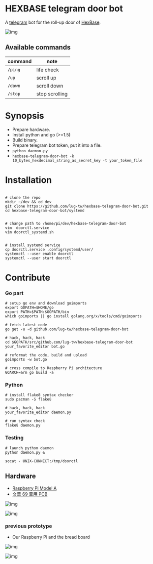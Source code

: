 # HEXBASE telegram door bot

A [telegram](https://telegram.org/) bot for the roll-up door of [HexBase](https://github.com/lug-tw/HexBase).

![img](https://i.imgur.com/WfKYxtT.jpg)

## Available commands

|command|  note         |
|-------|---------------|
|`/ping`|life check     |
|`/up`  |scroll up      |
|`/down`|scroll down    |
|`/stop`|stop scrolling |

# Synopsis

- Prepare hardware.
- Install python and go (>=1.5)
- Build binary.
- Prepare telegram bot token, put it into a file.
- `python daemon.py`
- `hexbase-telegram-door-bot -k 10_bytes_hexdecimal_string_as_secret_key -t your_token_file`

# Installation
```shell

# clone the repo
mkdir ~/dev && cd dev
git clone https://github.com/lug-tw/hexbase-telegram-door-bot.git
cd hexbase-telegram-door-bot/systemd


# change path to /home/pi/dev/hexbase-telegram-door-bot
vim  doorctl.service
vim doorctl_systemd.sh


# install systemd service
cp doorctl.service .config/systemd/user/
systemctl --user enable doorctl
systemctl --user start doorctl
```

# Contribute

### Go part

```shell
# setup go env and download goimports
export GOPATH=$HOME/go
export PATH=$PATH:$GOPATH/bin
which goimports || go install golang.org/x/tools/cmd/goimports

# fetch latest code
go get -u -d github.com/lug-tw/hexbase-telegram-door-bot

# hack, hack, hack
cd $GOPATH/src/github.com/lug-tw/hexbase-telegram-door-bot
your_favorite_editor bot.go

# reformat the code, build and upload
goimports -w bot.go

# cross compile to Raspberry Pi architecture
GOARCH=arm go build -a
```

### Python

```shell
# install flake8 syntax checker
sudo pacman -S flake8

# hack, hack, hack
your_favorite_editor daemon.py

# run syntax check
flake8 daemon.py
```

### Testing

```shell
# launch python daemon
python daemon.py &

socat - UNIX-CONNECT:/tmp/doorctl
```



## Hardware

- [Raspberry Pi Model A](https://www.raspberrypi.org/products/model-a/)
- [文華 69 萬用 PCB](http://www.pcstore.com.tw/scshop/M09101350.htm)

![img](https://i.imgur.com/7fgdw6Q.jpg)

![img](https://i.imgur.com/nbPgar1.jpg)

### previous prototype

- Our Raspberry Pi and the bread board

![img](https://i.imgur.com/yo0Fa0L.jpg)

![img](https://i.imgur.com/xrI2j9K.jpg)
